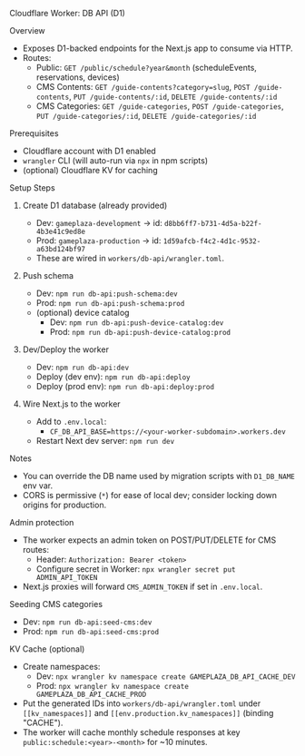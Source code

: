 Cloudflare Worker: DB API (D1)

Overview
- Exposes D1-backed endpoints for the Next.js app to consume via HTTP.
- Routes:
  - Public: `GET /public/schedule?year&month` (scheduleEvents, reservations, devices)
  - CMS Contents: `GET /guide-contents?category=slug`, `POST /guide-contents`, `PUT /guide-contents/:id`, `DELETE /guide-contents/:id`
  - CMS Categories: `GET /guide-categories`, `POST /guide-categories`, `PUT /guide-categories/:id`, `DELETE /guide-categories/:id`

Prerequisites
- Cloudflare account with D1 enabled
- `wrangler` CLI (will auto-run via `npx` in npm scripts)
- (optional) Cloudflare KV for caching

Setup Steps
1) Create D1 database (already provided)
   - Dev: `gameplaza-development` → id: `d8bb6ff7-b731-4d5a-b22f-4b3e41c9ed8e`
   - Prod: `gameplaza-production` → id: `1d59afcb-f4c2-4d1c-9532-a63bd124bf97`
   - These are wired in `workers/db-api/wrangler.toml`.

2) Push schema
   - Dev: `npm run db-api:push-schema:dev`
   - Prod: `npm run db-api:push-schema:prod`
   - (optional) device catalog
     - Dev: `npm run db-api:push-device-catalog:dev`
     - Prod: `npm run db-api:push-device-catalog:prod`

3) Dev/Deploy the worker
   - Dev: `npm run db-api:dev`
   - Deploy (dev env): `npm run db-api:deploy`
   - Deploy (prod env): `npm run db-api:deploy:prod`

4) Wire Next.js to the worker
   - Add to `.env.local`:
     - `CF_DB_API_BASE=https://<your-worker-subdomain>.workers.dev`
   - Restart Next dev server: `npm run dev`

Notes
- You can override the DB name used by migration scripts with `D1_DB_NAME` env var.
- CORS is permissive (`*`) for ease of local dev; consider locking down origins for production.

Admin protection
- The worker expects an admin token on POST/PUT/DELETE for CMS routes:
  - Header: `Authorization: Bearer <token>`
  - Configure secret in Worker: `npx wrangler secret put ADMIN_API_TOKEN`
- Next.js proxies will forward `CMS_ADMIN_TOKEN` if set in `.env.local`.

Seeding CMS categories
- Dev: `npm run db-api:seed-cms:dev`
- Prod: `npm run db-api:seed-cms:prod`

KV Cache (optional)
- Create namespaces:
  - Dev: `npx wrangler kv namespace create GAMEPLAZA_DB_API_CACHE_DEV`
  - Prod: `npx wrangler kv namespace create GAMEPLAZA_DB_API_CACHE_PROD`
- Put the generated IDs into `workers/db-api/wrangler.toml` under `[[kv_namespaces]]` and `[[env.production.kv_namespaces]]` (binding "CACHE").
- The worker will cache monthly schedule responses at key `public:schedule:<year>-<month>` for ~10 minutes.
